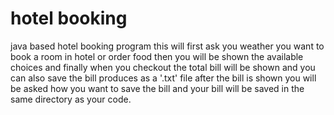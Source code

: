 # hotel booking
 java based hotel booking program this will first ask you weather you want to book a room in hotel or order food 
 then you will be shown the available choices and finally when you checkout the total bill will be shown and you can also save
 the bill produces as a '.txt' file after the bill is shown you will be asked how you want to save the bill and your bill will be saved in the same 
 directory as your code.
